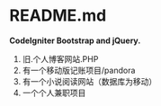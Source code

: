 # README.md

**CodeIgniter Bootstrap and jQuery.**

1. 旧.个人博客网站.PHP
2. 有一个移动版记账项目/pandora
3. 有一个小说阅读网站（数据库为移动）
4. 一个个人兼职项目
